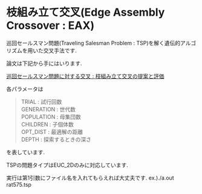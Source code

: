 # 枝組み立て交叉(Edge Assembly Crossover : EAX)

巡回セールスマン問題(Traveling Salesman Problem : TSP)を解く遺伝的アルゴリズムを用いた交叉手法です.

論文は下記から手にはいります.

[巡回セールスマン問題に対する交叉 : 枝組み立て交叉の提案と評価](https://jsai.ixsq.nii.ac.jp/ej/?action=pages_view_main&active_action=repository_view_main_item_detail&item_id=4807&item_no=1&page_id=13&block_id=23)


  
各パラメータは
  
>TRIAL : 試行回数  
>GENERATION : 世代数  
>POPULATION : 母集団数   
>CHILDREN : 子個体数  
>OPT_DIST : 最適解の距離  
>DEPTH : 探索するときの深さ  

を表しています.

TSPの問題タイプはEUC_2Dのみに対応しています.

実行は第1引数にファイル名を入れてもらえれば大丈夫です.
ex.)./a.out rat575.tsp
